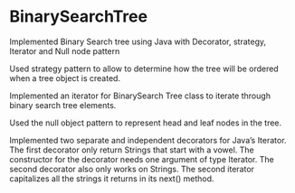 # BinarySearchTree
Implemented Binary Search tree using Java with Decorator, strategy, Iterator and Null node pattern

Used strategy pattern to allow to determine how the tree will be ordered when a tree object is created.

Implemented an iterator for BinarySearch Tree class to iterate through binary search tree elements.

Used the null object pattern to represent head and leaf nodes in the tree.

Implemented two separate and independent decorators for Java’s Iterator. The first decorator
only return Strings that start with a vowel. The constructor for the decorator needs one argument
of type Iterator<String>. The second decorator also only works on Strings. The
second iterator capitalizes all the strings it returns in its next() method.

